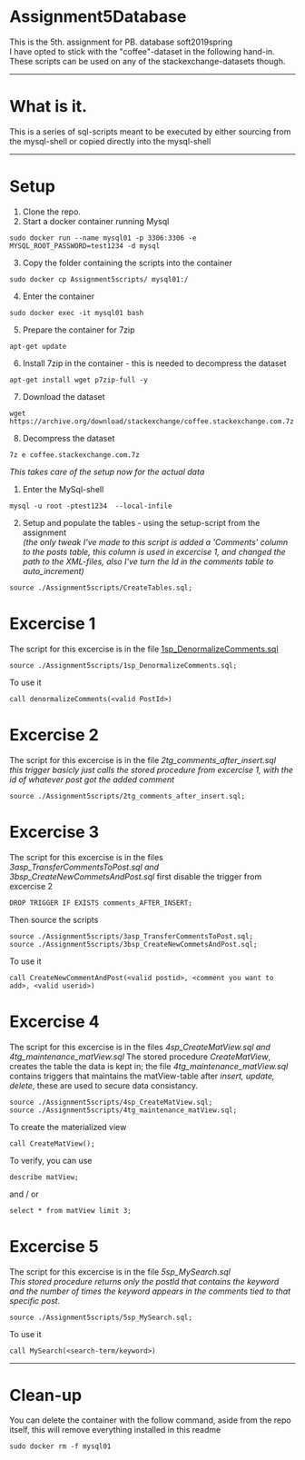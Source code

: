 # Assignment5Database
This is the 5th. assignment for PB. database soft2019spring<br>
I have opted to stick with the "coffee"-dataset in the following hand-in. These scripts can be used on any of the stackexchange-datasets though.

-----------------------------------------------------------------------------------------------------------------
# What is it.
This is a series of sql-scripts meant to be executed by either sourcing from the mysql-shell or copied directly into the mysql-shell

------------------------------------------------------------------------------------------------------------------------
# Setup

1) Clone the repo.
2) Start a docker container running Mysql
````
sudo docker run --name mysql01 -p 3306:3306 -e MYSQL_ROOT_PASSWORD=test1234 -d mysql
````
3) Copy the folder containing the scripts into the container
````
sudo docker cp Assignment5scripts/ mysql01:/
````
4) Enter the container
```
sudo docker exec -it mysql01 bash 
```
5) Prepare the container for 7zip
```
apt-get update
```
6) Install 7zip in the container - this is needed to decompress the dataset
```
apt-get install wget p7zip-full -y
```
7) Download the dataset
```
wget https://archive.org/download/stackexchange/coffee.stackexchange.com.7z
```
8) Decompress the dataset
```
7z e coffee.stackexchange.com.7z 
```

*This takes care of the setup now for the actual data*

1) Enter the MySql-shell
```
mysql -u root -ptest1234  --local-infile
```
2) Setup and populate the tables - using the setup-script from the assignment <br>
*(the only tweak I've made to this script is added a 'Comments' column to the posts table, this column is used in excercise 1, and changed the path to the XML-files, also I've turn the Id in the comments table to auto_increment)*
````
source ./Assignment5scripts/CreateTables.sql;
````


# Excercise 1
The script for this excercise is in the file [1sp_DenormalizeComments.sql](Assignment5scripts/1sp_DenormalizeComments.sql)
```
source ./Assignment5scripts/1sp_DenormalizeComments.sql;
```
To use it
```
call denormalizeComments(<valid PostId>)
```
# Excercise 2
The script for this excercise is in the file *2tg_comments_after_insert.sql*<br>
*this trigger basicly just calls the stored procedure from excercise 1, with the id of whatever post got the added comment*
```
source ./Assignment5scripts/2tg_comments_after_insert.sql;
```
# Excercise 3
The script for this excercise is in the files *3asp_TransferCommentsToPost.sql and 3bsp_CreateNewCommetsAndPost.sql*
first disable the trigger from excercise 2
```
DROP TRIGGER IF EXISTS comments_AFTER_INSERT;
```
Then source the scripts
```
source ./Assignment5scripts/3asp_TransferCommentsToPost.sql;
source ./Assignment5scripts/3bsp_CreateNewCommetsAndPost.sql;
```
To use it 
```
call CreateNewCommentAndPost(<valid postid>, <comment you want to add>, <valid userid>)
```
# Excercise 4
The script for this excercise is in the files *4sp_CreateMatView.sql and 4tg_maintenance_matView.sql*
The stored procedure *CreateMatView*, creates the table the data is kept in; the file *4tg_maintenance_matView.sql* contains triggers that maintains the matView-table after *insert, update, delete*, these are used to secure data consistancy.
```
source ./Assignment5scripts/4sp_CreateMatView.sql;
source ./Assignment5scripts/4tg_maintenance_matView.sql;
```
To create the materialized view
```
call CreateMatView();
```
To verify, you can use
```
describe matView;
```
and / or
```
select * from matView limit 3;
```

# Excercise 5
The script for this excercise is in the file *5sp_MySearch.sql*<br>
*This stored procedure returns only the postId that contains the keyword and the number of times the keyword appears in the comments tied to that specific post.*<br>
```
source ./Assignment5scripts/5sp_MySearch.sql;
```
To use it 
```
call MySearch(<search-term/keyword>)
```



--------------------------------------------------------------------------------------------------------------------
# Clean-up
You can delete the container with the follow command, aside from the repo itself, this will remove everything installed in this readme
```
sudo docker rm -f mysql01
```
